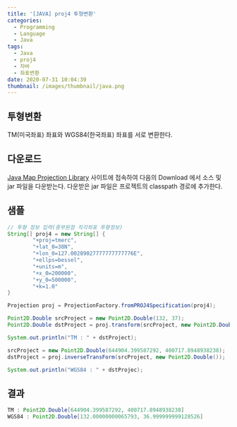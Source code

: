 ```yaml
---
title: '[JAVA] proj4 투형변환'
categories:
  - Programming
  - Language
  - Java
tags:
  - Java
  - proj4
  - 자바
  - 좌표변환
date: 2020-07-31 10:04:39
thumbnail: /images/thumbnail/java.png
---
```


## 투형변환

TM(미국좌표) 좌표와 WGS84(한국좌표) 좌표를 서로 변환한다.

## 다운로드

[Java Map Projection Library](http://www.jhlabs.com/java/maps/proj/) 사이트에 접속하여 다음의 Download 에서 소스 및 jar 파일을 다운받는다. 다운받은 jar 파일은 프로젝트의 classpath 경로에 추가한다.

## 샘플

```java
// 투형 정보 입력(중부원점 직각좌표 투형정보)
String[] proj4 = new String[] {
        "+proj=tmerc",
        "+lat_0=38N",
        "+lon_0=127.00289027777777777776E",
        "+ellps=bessel",
        "+units=m",
        "+x_0=200000",
        "+y_0=500000",
        "+k=1.0"
}

Projection proj = ProjectionFactory.fromPROJ4Specification(proj4);

Point2D.Double srcProject = new Point2D.Double(132, 37);
Point2D.Double dstProject = proj.transform(srcProject, new Point2D.Double());

System.out.println("TM : " + dstProject);

srcProject = new Point2D.Double(644904.399587292, 400717.8948938238);
dstProject = proj.inverseTransForm(srcProject, new Point2D.Double());

System.out.println("WGS84 : " + dstProjec);
```

## 결과

```java
TM : Point2D.Double[644904.399587292, 400717.8948938238]
WGS84 : Point2D.Double[132.00000000065793, 36.999999999128526]
```
